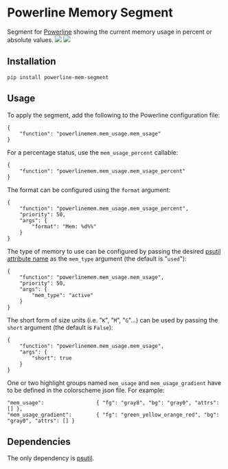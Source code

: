 # Powerline Memory Segment
Segment for [Powerline](https://github.com/powerline/powerline) showing the current memory usage in percent or absolute values.
![](images/img1.png?raw=true)
![](images/img2.png?raw=true)

## Installation
    pip install powerline-mem-segment

## Usage
To apply the segment, add the following to the Powerline configuration file:

    {
        "function": "powerlinemem.mem_usage.mem_usage"
    }

For a percentage status, use the ```mem_usage_percent``` callable:

    {
        "function": "powerlinemem.mem_usage.mem_usage_percent"
    }

The format can be configured using the ```format``` argument:

    {
        "function": "powerlinemem.mem_usage.mem_usage_percent",
        "priority": 50,
		"args": {
		    "format": "Mem: %d%%"
		}
    }
    
The type of memory to use can be configured by passing the desired [psutil attribute name](https://pythonhosted.org/psutil/#psutil.virtual_memory) as the ``mem_type`` argument (the default is "`used`"):


    {
        "function": "powerlinemem.mem_usage.mem_usage",
        "priority": 50,
		"args": {
		    "mem_type": "active"
		}
    }

The short form of size units (i.e. "`K`", "`M`", "`G`"...) can be used by passing the `short` argument (the default is `False`):


    {
        "function": "powerlinemem.mem_usage.mem_usage",
		"args": {
		    "short": true
		}
    }


One or two highlight groups named ```mem_usage``` and ```mem_usage_gradient``` have to be defined in the colorscheme json file. For example:

    "mem_usage":                 { "fg": "gray8", "bg": "gray0", "attrs": [] },
    "mem_usage_gradient":        { "fg": "green_yellow_orange_red", "bg": "gray0", "attrs": [] }

## Dependencies
The only dependency is [psutil](https://github.com/giampaolo/psutil).
